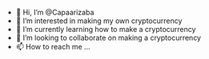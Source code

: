 - 👋 Hi, I’m @Capaarizaba
- 👀 I’m interested in making my own cryptocurrency
- 🌱 I’m currently learning how to make a cryptocurrency
- 💞️ I’m looking to collaborate on making a cryptocurrency
- 📫 How to reach me ...

<!---
Capaarizaba/Capaarizaba is a ✨ special ✨ repository because its `README.md` (this file) appears on your GitHub profile.
You can click the Preview link to take a look at your changes.
--->
